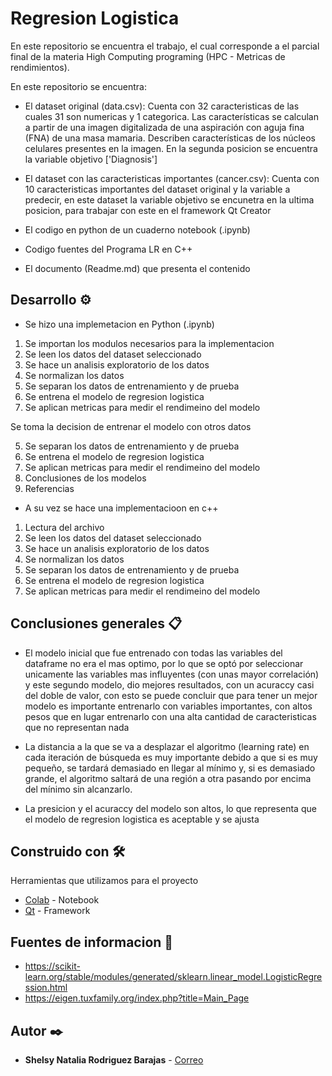 # Regresion Logistica

En este repositorio se encuentra el trabajo, el cual corresponde a el parcial final de la materia High Computing programing (HPC - Metricas de rendimientos).

En este repositorio se encuentra:

- El dataset original (data.csv): Cuenta con 32 caracteristicas de las cuales 31 son numericas y 1 categorica. Las características se calculan a partir de una imagen digitalizada de una aspiración con aguja fina (FNA) de una masa mamaria. Describen características de los núcleos celulares presentes en la imagen. En la segunda posicion se encuentra la variable objetivo ['Diagnosis']

- El dataset con las caracteristicas importantes (cancer.csv): Cuenta con 10 caracteristicas importantes del dataset original y la variable a predecir, en este dataset la variable objetivo se encunetra en la ultima posicion, para trabajar con este en el framework Qt Creator

- El codigo en python de un cuaderno notebook (.ipynb)

- Codigo fuentes del Programa LR en C++ 

- El documento (Readme.md) que presenta el contenido 

## Desarrollo ⚙️

- Se hizo una implemetacion en Python (.ipynb)

1. Se importan los modulos necesarios para la implementacion
2. Se leen los datos del dataset seleccionado
3. Se hace un analisis exploratorio de los datos
4. Se normalizan los datos
5. Se separan los datos de entrenamiento y de prueba
6. Se entrena el modelo de regresion logistica
7. Se aplican metricas para medir el rendimeino del modelo

Se toma la decision de entrenar el modelo con otros datos

5. Se separan los datos de entrenamiento y de prueba
6. Se entrena el modelo de regresion logistica
7. Se aplican metricas para medir el rendimeino del modelo
8. Conclusiones de los modelos
9. Referencias 

- A su vez se hace una implementacioon en c++

1. Lectura del archivo
2. Se leen los datos del dataset seleccionado
3. Se hace un analisis exploratorio de los datos
4. Se normalizan los datos
5. Se separan los datos de entrenamiento y de prueba
6. Se entrena el modelo de regresion logistica
7. Se aplican metricas para medir el rendimeino del modelo

## Conclusiones generales 📋

* El modelo inicial que fue entrenado con todas las variables del dataframe no era el mas optimo, por lo que se optó por seleccionar unicamente las variables mas influyentes (con unas mayor correlación) y este segundo modelo, dio mejores resultados, con un acuraccy casi del doble de valor, con esto se puede concluir que para tener un mejor modelo es importante entrenarlo con variables importantes, con altos pesos que en lugar entrenarlo con una alta cantidad de caracteristicas que no representan nada

* La distancia a la que se va a desplazar el algoritmo (learning rate)  en cada iteración de búsqueda es muy importante debido a que si es muy pequeño, se tardará demasiado en llegar al mínimo y, si es demasiado grande, el algoritmo saltará de una región a otra pasando por encima del mínimo sin alcanzarlo.

* La presicion y el acuraccy del modelo son altos, lo que representa que el modelo de regresion logistica es aceptable y se ajusta

## Construido con 🛠️

Herramientas que utilizamos para el proyecto

* [Colab](https://colab.research.google.com/drive/122yDvWKHggehFmqg5oM2CqJUsyJcTAjH#scrollTo=M2Z55G32TwQL) - Notebook
* [Qt](https://qr.io/) - Framework

## Fuentes de informacion 📖

* https://scikit-learn.org/stable/modules/generated/sklearn.linear_model.LogisticRegression.html
* https://eigen.tuxfamily.org/index.php?title=Main_Page

## Autor ✒️

* **Shelsy Natalia Rodriguez Barajas**  - [Correo](shelsy46rodriguez01@gmail.com)
